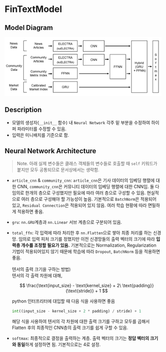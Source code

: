 # FinTextModel

## Model Diagram
![](./NLP%20Architecture.png)

## Description
- 모델의 생성자(`__init__` 함수) 내 `Neural Network` 각주 밑 부분을 수정하여 하이퍼 파라미터를 수정할 수 있음. 
- 입력은 미니배치를 기준으로 함.

## Neural Network Architecture
> Note. 아래 실제 변수들은 클래스 객체들의 변수들로 호출할 때 `self` 키워드가 붙지만 모두 공통되므로 문서상에서는 생략함.

- `article_cnn` & `community_cnn`: `article_cnn`은 기사 데이터의 임베딩 행렬에 대한 CNN, `community_cnn`은 커뮤니티 데이터의 임베딩 행렬에 대한 CNN임. 둘 다 임의로 한개의 층으로 구성했지만 필요에 따라 여러 층으로 구성할 수 있음. 현실적으로 여러 층으로 구성해야 할 가능성이 높음. 기본적으로 `BatchNorm`은 적용되어 있고, `Residual Connection`은 적용되어 있지 않음. 여러 학습 현황에 따라 면밀하게 적용하면 좋음.
- `gru`: `nn.GRU`계층과 `nn.Linear` 서브 계층으로 구분되어 있음.
- `total_ffn`: 각 입력에 따라 처리한 후 `nn.Flatten`으로 쌓아 최종 처리를 하는 신경망. 임의로 입력 피처 크기를 정했지만 이전 신경망들의 출력 벡터의 크기에 따라 **입력층 개수를 조정할 필요가 있음.** 기본적으로는 Normalization, Regularization 기법이 적용되어있지 않기 때문에 학습에 따라 `Dropout`, `BatchNorm` 등을 적용하면 좋음. \
    \
    텐서의 출력 크기을 구하는 방법) \
        텐서의 각 출력 차원에 대해,
        
    $$
    \frac{\text{input_size} - \text{kernel_size} + 2\ \text{padding}}{\text{stride}} + 1
    $$

    python 인터프리터에 대입할 때 다음 식을 사용하면 좋음
    ```python
    int((input_size - kernel_size + 2 * padding) / stride) + 1
    ```
    해당 식을 사용하여 텐서의 각 차원에 대한 출력 크기를 구하고 모두를 곱해서 Flatten 후의 최종적인 CNN층의 출력 크기를 쉽게 구할 수 있음.

- `softmax`: 최종적으로 결정을 출력하는 계층. 출력 벡터의 크기는 **정답 벡터의 크기와 동일**하게 설정하면 됨. 기본적으로는 4로 설정.
